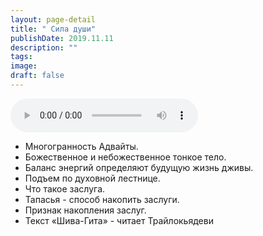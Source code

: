 ```yaml
---
layout: page-detail
title: " Сила души"
publishDate: 2019.11.11
description: ""
tags:
image:
draft: false
---
```


<audio title="2019.11.11 -  Сила души.mp3" src="https://filer-api.advayta.org/v1.0/public/files/72885" controls=""></audio>

* Многогранность Адвайты.
* Божественное и небожественное тонкое тело.
* Баланс энергий определяют будущую жизнь дживы.
* Подъем по духовной лестнице.
* Что такое заслуга.
* Тапасья - способ накопить заслуги.
* Признак накопления заслуг.
* Текст «Шива-Гита» - читает Трайлокьядеви

  
